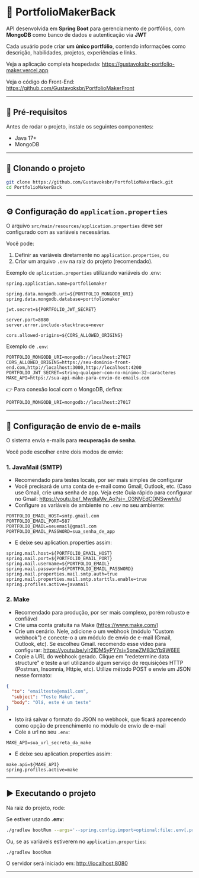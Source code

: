 # 📌 PortfolioMakerBack

API desenvolvida em **Spring Boot** para gerenciamento de portfólios, com **MongoDB** como banco de dados e autenticação via **JWT**

Cada usuário pode criar **um único portfólio**, contendo informações como descrição, habilidades, projetos, experiências e links.

Veja a aplicação completa hospedada: https://gustavoksbr-portfolio-maker.vercel.app

Veja o código do Front-End: https://github.com/Gustavoksbr/PortfolioMakerFront

---

## 🔨 Pré-requisitos

Antes de rodar o projeto, instale os seguintes componentes:

- Java 17+
- MongoDB
---

## 📂 Clonando o projeto

```bash
git clone https://github.com/Gustavoksbr/PortfolioMakerBack.git
cd PortfolioMakerBack
```

---

## ⚙️ Configuração do `application.properties`

O arquivo `src/main/resources/application.properties` deve ser configurado com as variáveis necessárias.

Você pode:
1. Definir as variáveis diretamente no `application.properties`, ou
2. Criar um arquivo `.env` na raiz do projeto (recomendado).

Exemplo de `aplication.properties` utilizando variáveis do .env:

````properties
spring.application.name=portfoliomaker

spring.data.mongodb.uri=${PORTFOLIO_MONGODB_URI}
spring.data.mongodb.database=portfoliomaker

jwt.secret=${PORTFOLIO_JWT_SECRET}

server.port=8080
server.error.include-stacktrace=never

cors.allowed-origins=${CORS_ALLOWED_ORIGINS}
````
Exemplo de `.env`:

````dotenv
PORTFOLIO_MONGODB_URI=mongodb://localhost:27017
CORS_ALLOWED_ORIGINS=https://seu-dominio-front-end.com,http://localhost:3000,http://localhost:4200
PORTFOLIO_JWT_SECRET=string-qualquer-com-no-minimo-32-caracteres
MAKE_API=https://sua-api-make-para-envio-de-emails.com
````
👉 Para conexão local com o MongoDB, defina:
```
PORTFOLIO_MONGODB_URI=mongodb://localhost:27017
```
---

## 📧 Configuração de envio de e-mails

O sistema envia e-mails para **recuperação de senha**.

Você pode escolher entre dois modos de envio:

### 1. JavaMail (SMTP)

- Recomendado para testes locais, por ser mais simples de configurar
- Você precisará de uma conta de e-mail como Gmail, Outlook, etc. (Caso use Gmail, crie uma senha de app. Veja este Guia rápido para configurar no Gmail: https://youtu.be/_MwdIaMy_Ao?si=_O3NVEdCDNSwwh1u)
- Configure as variáveis de ambiente no `.env` no seu ambiente:
```
PORTFOLIO_EMAIL_HOST=smtp.gmail.com
PORTFOLIO_EMAIL_PORT=587
PORTFOLIO_EMAIL=seuemail@gmail.com
PORTFOLIO_EMAIL_PASSWORD=sua_senha_de_app
```
- E deixe seu aplication.properties assim:

```properties
spring.mail.host=${PORTFOLIO_EMAIL_HOST}
spring.mail.port=${PORTFOLIO_EMAIL_PORT}
spring.mail.username=${PORTFOLIO_EMAIL}
spring.mail.password=${PORTFOLIO_EMAIL_PASSWORD}
spring.mail.properties.mail.smtp.auth=true
spring.mail.properties.mail.smtp.starttls.enable=true
spring.profiles.active=javamail
```
### 2. Make

- Recomendado para produção, por ser mais complexo, porém robusto e confiável
- Crie uma conta gratuita na Make (https://www.make.com/)
- Crie um cenário. Nele, adicione o um webhook (módulo "Custom webhook") e conecte-o a um módulo de envio de e-mail (Gmail, Outlook, etc). Se escolheu Gmail. recomendo esse vídeo para configurar: https://youtu.be/yIr2IDM5yPY?si=5pneZM83cYb9W6EE
- Copie a URL do webhook gerado. Clique em "redetermine data structure" e teste a url utilizando algum serviço de requisições HTTP (Postman, Insomnia, Httpie, etc). Utilize método POST e envie um JSON nesse formato:
```json
{
  "to": "emailteste@email.com",
  "subject": "Teste Make",
  "body": "Olá, este é um teste"
}
```
- Isto irá salvar o formato do JSON no webhook, que ficará aparecendo como opção de preenchimento no módulo de envio de e-mail
- Cole a url no seu `.env`:
```dotenv
MAKE_API=sua_url_secreta_da_make
```
- E deixe seu aplication.properties assim:

```properties
make.api=${MAKE_API}
spring.profiles.active=make
```
---

## ▶️ Executando o projeto

Na raiz do projeto, rode:

Se estiver usando **.env**:
```bash
./gradlew bootRun --args='--spring.config.import=optional:file:.env[.properties]'
```

Ou, se as variáveis estiverem no `application.properties`:
```bash
./gradlew bootRun
```

O servidor será iniciado em: [http://localhost:8080](http://localhost:8080)

---